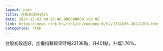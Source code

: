 ```yaml
---
layout: post
title: 台股初段升近2%
date: 2024-12-03 09:20:48.000000000 +08:00
link: https://news.rthk.hk/rthk/ch/component/k2/1781836-20241203.htm
categories: rthk
---
```


台股初段造好，加權指數較早時報23138點，升401點，升幅1.76%。
